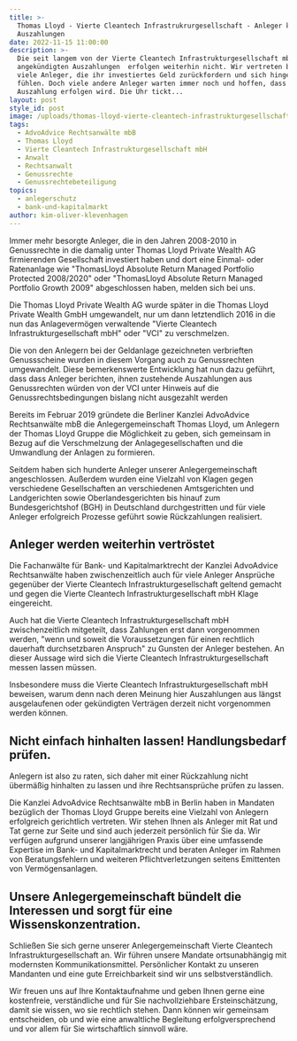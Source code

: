 ```yaml
---
title: >-
  Thomas Lloyd - Vierte Cleantech Infrastrukrurgesellschaft - Anleger klagen auf
  Auszahlungen
date: 2022-11-15 11:00:00
description: >-
  Die seit langem von der Vierte Cleantech Infrastrukturgesellschaft mbH (VCI)
  angekündigten Auszahlungen  erfolgen weiterhin nicht. Wir vertreten bereits
  viele Anleger, die ihr investiertes Geld zurückfordern und sich hingehalten
  fühlen. Doch viele andere Anleger warten immer noch und hoffen, dass eine
  Auszahlung erfolgen wird. Die Uhr tickt... 
layout: post
style_id: post
image: /uploads/thomas-lloyd-vierte-cleantech-infrastrukturgesellschaft.png
tags:
  - AdvoAdvice Rechtsanwälte mbB
  - Thomas Lloyd
  - Vierte Cleantech Infrastrukturgesellschaft mbH
  - Anwalt
  - Rechtsanwalt
  - Genussrechte
  - Genussrechtebeteiligung
topics:
  - anlegerschutz
  - bank-und-kapitalmarkt
author: kim-oliver-klevenhagen
---
```

Immer mehr besorgte Anleger, die in den Jahren 2008-2010 in Genussrechte in die damalig unter Thomas Lloyd Private Wealth AG firmierenden Gesellschaft investiert haben und dort eine Einmal- oder Ratenanlage wie "ThomasLloyd Absolute Return Managed Portfolio Protected 2008/2020" oder "ThomasLloyd Absolute Return Managed Portfolio Growth 2009" abgeschlossen haben, melden sich bei uns.

Die Thomas Lloyd Private Wealth AG wurde später in die Thomas Lloyd Private Wealth GmbH umgewandelt, nur um dann letztendlich 2016 in die nun das Anlagevermögen verwaltende "Vierte Cleantech Infrastrukturgesellschaft mbH" oder "VCI" zu verschmelzen.

Die von den Anlegern bei der Geldanlage gezeichneten verbrieften Genussscheine wurden in diesem Vorgang auch zu Genussrechten umgewandelt. Diese bemerkenswerte Entwicklung hat nun dazu geführt, dass dass Anleger berichten, ihnen zustehende Auszahlungen aus Genussrechten würden von der VCI unter Hinweis auf die Genussrechtsbedingungen bislang nicht ausgezahlt werden

Bereits im Februar 2019 gründete die Berliner Kanzlei AdvoAdvice Rechtsanwälte mbB die Anlegergemeinschaft Thomas Lloyd, um Anlegern der Thomas Lloyd Gruppe die Möglichkeit zu geben, sich gemeinsam in Bezug auf die Verschmelzung der Anlagegesellschaften und die Umwandlung der Anlagen zu formieren.

Seitdem haben sich hunderte Anleger unserer Anlegergemeinschaft angeschlossen. Au&szlig;erdem wurden eine Vielzahl von Klagen gegen verschiedene Gesellschaften an verschiedenen Amtsgerichten und Landgerichten sowie Oberlandesgerichten bis hinauf zum Bundesgerichtshof (BGH) in Deutschland durchgestritten und für viele Anleger erfolgreich Prozesse geführt sowie Rückzahlungen realisiert.

## Anleger werden weiterhin vertröstet

Die Fachanwälte für Bank- und Kapitalmarktrecht der Kanzlei AdvoAdvice Rechtsanwälte haben zwischenzeitlich auch für viele Anleger Ansprüche gegenüber der Vierte Cleantech Infrastrukturgesellschaft geltend gemacht und gegen die Vierte Cleantech Infrastrukturgesellschaft mbH Klage eingereicht.

Auch hat die Vierte Cleantech Infrastrukturgesellschaft mbH zwischenzeitlich mitgeteilt, dass Zahlungen erst dann vorgenommen werden, "wenn und soweit die Voraussetzungen für einen rechtlich dauerhaft durchsetzbaren Anspruch" zu Gunsten der Anleger bestehen. An dieser Aussage wird sich die Vierte Cleantech Infrastrukturgesellschaft messen lassen müssen.

Insbesondere muss die Vierte Cleantech Infrastrukturgesellschaft mbH beweisen, warum denn nach deren Meinung hier Auszahlungen aus längst ausgelaufenen oder gekündigten Verträgen derzeit nicht vorgenommen werden können.&nbsp;

## Nicht einfach hinhalten lassen\! Handlungsbedarf prüfen.

Anlegern ist also zu raten, sich daher mit einer Rückzahlung nicht übermä&szlig;ig hinhalten zu lassen und ihre Rechtsansprüche prüfen zu lassen.

Die Kanzlei AdvoAdvice Rechtsanwälte mbB in Berlin haben in Mandaten bezüglich der Thomas Lloyd Gruppe bereits eine Vielzahl von Anlegern erfolgreich gerichtlich vertreten. Wir stehen Ihnen als Anleger mit Rat und Tat gerne zur Seite und sind auch jederzeit persönlich für Sie da. Wir verfügen aufgrund unserer langjährigen Praxis über eine umfassende Expertise im Bank- und Kapitalmarktrecht und beraten Anleger im Rahmen von Beratungsfehlern und weiteren Pflichtverletzungen seitens Emittenten von Vermögensanlagen.

## Unsere Anlegergemeinschaft bündelt die Interessen und sorgt für eine Wissenskonzentration.

Schlie&szlig;en Sie sich gerne unserer Anlegergemeinschaft Vierte Cleantech Infrastrukturgesellschaft an. Wir führen unsere Mandate ortsunabhängig mit modernsten Kommunikationsmittel. Persönlicher Kontakt zu unseren Mandanten und eine gute Erreichbarkeit sind wir uns selbstverständlich.

Wir freuen uns auf Ihre Kontaktaufnahme und geben Ihnen gerne eine kostenfreie, verständliche und für Sie nachvollziehbare Ersteinschätzung, damit sie wissen, wo sie rechtlich stehen. Dann können wir gemeinsam entscheiden, ob und wie eine anwaltliche Begleitung erfolgversprechend und vor allem für Sie wirtschaftlich sinnvoll wäre.